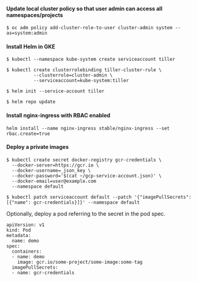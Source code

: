 #### Update local cluster policy so that user admin can access all namespaces/projects
```
$ oc adm policy add-cluster-role-to-user cluster-admin system --as=system:admin
```
#### Install Helm in GKE
```
$ kubectl --namespace kube-system create serviceaccount tiller

$ kubectl create clusterrolebinding tiller-cluster-rule \
          --clusterrole=cluster-admin \
          --serviceaccount=kube-system:tiller

$ helm init --service-account tiller

$ helm repo update
```
#### Install nginx-ingress with RBAC enabled

```
helm install --name nginx-ingress stable/nginx-ingress --set rbac.create=true
```

#### Deploy a private images

```
$ kubectl create secret docker-registry gcr-credentials \
  --docker-server=https://gcr.io \
  --docker-username=_json_key \
  --docker-password='$(cat ~/gcp-service-account.json)' \
  --docker-email=user@example.com
  --namespace default
  
$ kubectl patch serviceaccount default --patch '{"imagePullSecrets": [{"name": gcr-credentials}]}' --namespace default
```

Optionally, deploy a pod referring to the secret in the pod spec.

```
apiVersion: v1
kind: Pod
metadata:
  name: demo
spec:
  containers:
  - name: demo
    image: gcr.io/some-project/some-image:some-tag
  imagePullSecrets:
  - name: gcr-credentials

```
